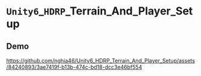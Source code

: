 # `Unity6`_`HDRP`_Terrain_And_Player_Setup
## Demo
https://github.com/nghia46/Unity6_HDRP_Terrain_And_Player_Setup/assets/84240893/3ae7419f-b13b-474c-bd18-dcc3e46bf554

